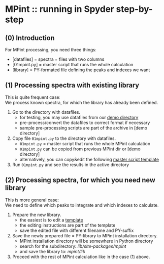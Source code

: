 MPint :: running in Spyder step-by-step
=======================================

(0) Introduction
----------------

For MPint processing, you need three things:

* [datafiles] = spectra = files with two columns
* [01mpint.py] = master script that runs the whole calculation  
* [library] = PY-formated file defining the peaks and indexes we want  

(1) Processing spectra with existing library
--------------------------------------------

This is quite frequent case: <br>
We process known spectra, for which the library has already been defined.  

1. Go to the directory with datafiles.
	* for testing, you may use datafiles from our [demo directory](../demo)
	* pre-process/convert the datafiles to correct format if necessary
	* sample pre-processing scripts are part of the archive in [demo directory]
2. Copy file `01mpint.py` to the directory with datafiles.
	* `01mpint.py` = master script that runs the whole MPint calculation
	* `01mpint.py` can be copied from previous MPint dir or [demo directory] 
	* alternatively, you can copy&edit the following
	  [master script template](./01mpint.html)
3. Run `01mpint.py` and see the results in the active directory

(2) Processing spectra, for which you need new library
------------------------------------------------------

This is more general case: <br>
We need to define which peaks to integrate and which indexes to calculate.

1. Prepare the new library.
	* the easiest is to edit a [template](./pe.html)
	* the editing instructions are part of the template
	* save the edited file with different filename and PY-suffix
2. Save the newly prepared file = PY-library to MPint installation directory.
	* MPint installation directory will be somewhere in Python directory
	* search for the subdirectory: *lib/site-packages/mpint*
	* and save the library to: *mpint/lib*
3. Proceed with the rest of MPint calculation like in the case (1) above.